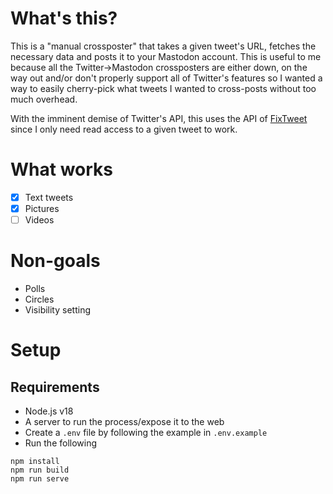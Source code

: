 # What's this?

This is a "manual crossposter" that takes a given tweet's URL, fetches the necessary data and posts it to your Mastodon account. This is useful to me because all the Twitter->Mastodon crossposters are either down, on the way out and/or don't properly support all of Twitter's features so I wanted a way to easily cherry-pick what tweets I wanted to cross-posts without too much overhead.

With the imminent demise of Twitter's API, this uses the API of [FixTweet](https://github.com/FixTweet/FixTweet) since I only need read access to a given tweet to work.

# What works

- [x] Text tweets
- [x] Pictures
- [ ] Videos

# Non-goals

- Polls
- Circles
- Visibility setting

# Setup

## Requirements

- Node.js v18
- A server to run the process/expose it to the web
- Create a `.env` file by following the example in `.env.example`
- Run the following

```
npm install
npm run build
npm run serve
```

